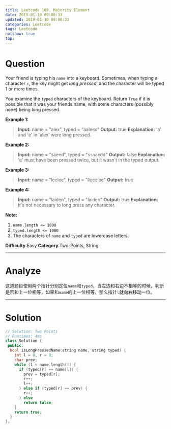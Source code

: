 ```yaml
---
title: Leetcode 169. Majority Element
date: 2019-01-10 09:00:33
updated: 2019-01-10 09:00:33
categories: Leetcode
tags: Leetcode
notshow: true
top:
---
```


# Question

Your friend is typing his  `name` into a keyboard. Sometimes, when typing a character  `c`, the key might get  _long pressed_, and the character will be typed 1 or more times.

You examine the  `typed` characters of the keyboard. Return  `True`  if it is possible that it was your friends name, with some characters (possibly none) being long pressed.

**Example 1:**

> **Input:** name = "alex", typed = "aaleex"
> **Output:** true
> **Explanation:** 'a' and 'e' in 'alex' were long pressed.

**Example 2:**

> **Input:** name = "saeed", typed = "ssaaedd"
> **Output:** false
> **Explanation:** 'e' must have been pressed twice, but it wasn't in the typed output.

**Example 3:**

> **Input:** name = "leelee", typed = "lleeelee"
> **Output:** true

**Example 4:**

> **Input:** name = "laiden", typed = "laiden"
> **Output:** true
> **Explanation:** It's not necessary to long press any character.

**Note:**

1.  `name.length <= 1000`
2.  `typed.length <= 1000`
3.  The characters of  `name`  and  `typed`  are lowercase letters.

**Difficulty**:Easy
**Category**:Two-Points, String

<!-- more -->

------------

# Analyze

这道题目使用两个指针分别定位`name`和`typed`，当左边和右边不相等的时候，判断是否和上一位相等，如果和`name`的上一位相等，那么指针`l`就向右移动一位。

------------

# Solution

```cpp
// Solution: Two Points
// Runtimes: 4ms
class Solution {
 public:
  bool isLongPressedName(string name, string typed) {
    int l = 0, r = 0;
    char prev;
    while (l < name.length()) {
      if (typed[r] == name[l]) {
        prev = typed[r];
        r++;
        l++;
      } else if (typed[r] == prev) {
        r++;
      } else
        return false;
    }
    return true;
  }
};
```